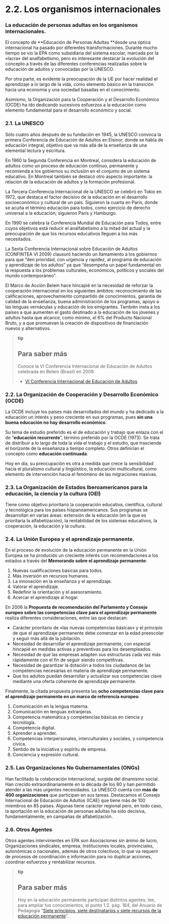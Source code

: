 # 2.2. Los organismos internacionales

### La educación de personas adultas en los organismos internacionales.

El concepto de **Educación de Personas Adultas **desde una óptica internacional ha pasado por diferentes transformaciones. Durante mucho tiempo se vio la EPA como subsidiaria del sistema escolar, marcada por la «lacra» del analfabetismo, pero es interesante destacar la evolución del concepto a través de las diferentes conferencias realizadas sobre la educación de adultos y convocadas por la UNESCO.

Por otra parte, es evidente la preocupación de la UE por hacer realidad el aprendizaje a lo largo de la vida, como elemento básico en la transición hacia una economía y una sociedad basadas en el conocimiento.

Asimismo, la Organización para la Cooperación y el Desarrollo Económico \(OCDE\) ha ido dedicando sucesivos esfuerzos a la educación como elemento fundamental para el desarrollo económico y social.

### 2.1. La UNESCO

Sólo cuatro años después de su fundación en 1945, la UNESCO convoca la primera Conferencia de Educación de Adultos en Elsinor, donde se habla de educación integral, objetivo que va más allá de la enseñanza de una elemental lectura y escritura.

En 1960 la Segunda Conferencia en Montreal, considera la educación de adultos como un proceso de educación continuo, permanente y recomienda a los gobiernos su inclusión en el conjunto de un sistema educativo. En Montreal también se destacó otro aspecto importante: la relación de la educación de adultos y la formación profesional.

La Tercera Conferencia Internacional de la UNESCO se celebró en Tokio en 1972, que destaca el factor decisivo de la educación en el desarrollo socioeconómico y cultural de un país. Siguieron la cuarta en París, donde se acuña el término educación para todos, como ejercicio de derecho universal a la educación; siguieron París y Hamburgo.

En 1990 se celebra la Conferencia Mundial de Educación para Todos, entre cuyos objetivos está reducir el analfabetismo a la mitad del actual y la preocupación de que los recursos educativos lleguen a los más necesitados.

La Sexta Conferencia Internacional sobre Educación de Adultos \(CONFINTEA VI 2009\) clausuró haciendo un llamamiento a los gobiernos para que “den prioridad, con urgencia y rapidez, al programa de educación y aprendizaje de los adultos”  ya que “desempeña un papel fundamental en la respuesta a los problemas culturales, económicos, políticos y sociales del mundo contemporáneo”.

El Marco de Acción Belem hace hincapié en la necesidad de reforzar la cooperación internacional en los siguientes ámbitos: reconocimiento de las calificaciones, aprovechamiento compartido de conocimientos, garantía de calidad de la enseñanza, buena administración de los programas, apoyo a las lenguas vernáculas y educación de los emigrantes. También insta a los países a que aumenten el gasto destinado a la educación de los jóvenes y adultos hasta que alcance, como mínimo, el 6% del Producto Nacional Bruto, y a que promuevan la creación de dispositivos de financiación nuevos y alternativos.

> **tip**
>
> ## Para saber más
>
> Conoce la VI Conferencia Internacional de Educación de Adultos celebrada en Belem \(Brasil\) en 2009.
>
> * [VI Conferencia Internacional de Educación de Adultos](http://aularagon.catedu.es/materialesaularagon2013/fepa/zips/Modulo_1/CONFITEA%20VI%20revisión%202017.pdf)

### 2.2. La Organización de Cooperación y Desarrollo Económico \(OCDE\)

La OCDE incluye los países más desarrollados del mundo y ha dedicado a la educación un interés y peso creciente en sus programas, pues **sin una buena educación no hay desarrollo económico**.

Su tema de estudio preferido es el de educación y trabajo que enlaza con el de “**educación recurrente**”, término preferido por la OCDE \(1973\). Se trata de distribuir a lo largo de toda la vida el trabajo y el estudio, que trasciende el horizonte de la enseñanza a tiempo completo. Otros definirían el concepto como **educación continuada**.

Hoy en día, su preocupación es otra a medida que crece la sensibilidad hacia el pluralismo cultural y lingüístico, la educación multicultural, como elemento de intervención hacia el fenómeno de las migraciones masivas.

### 2.3. La Organización de Estados Iberoamericanos para la educación, la ciencia y la cultura \(OEI\)

Tiene como objetivo prioritario la cooperación educativa, científica, cultural y tecnológica para los países hispanoamericanos. Sus programas se desarrollan en varias áreas: extensión de la educación \(en la que es prioritaria la alfabetización\), la rentabilidad de los sistemas educativos, la cooperación, la educación y la cultura.

### 2.4. La Unión Europea y el aprendizaje permanente.

En el proceso de evolución de la educación permanente en la Unión Europea se ha producido un creciente interés con recomendaciones a los estados a través del **Memorando sobre el aprendizaje permanente**:

1. Nuevas cualificaciones básicas para todos.
2. Más inversión en recursos humanos.
3. La innovación en la enseñanza y el aprendizaje.
4. Valorar el aprendizaje.
5. Redefinir la orientación y el asesoramiento.
6. Acercar el aprendizaje al hogar.

En 2006 la **Propuesta de recomendación del Parlamento y Consejo europeo sobre las competencias clave para el aprendizaje permanente** realiza diferentes consideraciones, entre las que destacan:

* Carácter prioritario de «las nuevas competencias básicas» y el principio de que el aprendizaje permanente debe comenzar en la edad preescolar y seguir más allá de la jubilación.
* Necesidad de desarrollar el aprendizaje permanente, con especial hincapié en medidas activas y preventivas para los desempleados.
* Necesidad de que las empresas adapten sus estructuras cada vez más rápidamente con el fin de seguir siendo competitivas.
* Necesidad de garantizar la dotación a todos los ciudadanos de las competencias necesarias en materia de aprendizaje permanente.
* Que los adultos puedan desarrollar y actualizar sus competencias clave mediante una oferta coherente de aprendizaje permanente.

Finalmente, la citada propuesta presenta las **ocho competencias clave para el aprendizaje permanente en un marco de referencia europeo**:

1. Comunicación en la lengua materna.
2. Comunicación en lenguas extranjeras.
3. Competencia matemática y competencias básicas en ciencia y tecnología.
4. Competencia digital.
5. Aprender a aprender.
6. Competencias interpersonales, interculturales y sociales, y competencia cívica.
7. Sentido de la iniciativa y espíritu de empresa.
8. Conciencia y expresión cultural.

### 2.5. Las Organizaciones No Gubernamentales \(ONGs\)

Han facilitado la colaboración internacional, surgida del dinamismo social. Han crecido extraordinariamente en la década de los 80 y han permitido atender a las más urgentes necesidades. La UNESCO cuenta con **más de 400 organizaciones** que participan en sus tareas. Destacamos el Consejo Internacional de Educación de Adultos \(ICAE\) que tiene más de 100 miembros en 85 países. Algunas tiene carácter regional pero, en todo caso, la aportación en la educación de personas adultas ha sido decisiva, fundamentalmente, en campañas de alfabetización.

### 2.6. Otros Agentes

Otros agentes intervinientes en EPA son Asociaciones sin ánimo de lucro, Organizaciones sindicales, empresa, Instituciones locales, provinciales, autonómicas o nacionales, además de otros colectivos, lo que va requerir de procesos de coordinación e información para no duplicar acciones, coordinar esfuerzos y rentabilizar recursos.

> **tip**
>
> ## Para saber más
>
> Hoy en la educación permanente participan distintos agentes; lee, para ampliar tus conocimientos, el punto 1.2. pág. 184, del Anuario de Pedagogía “[Siete principios, siete destinatarios y siete recursos de la educación permanente](http://aularagon.catedu.es/materialesaularagon2013/fepa/zips/Modulo_1/siete_principios.pdf)”.

## 



